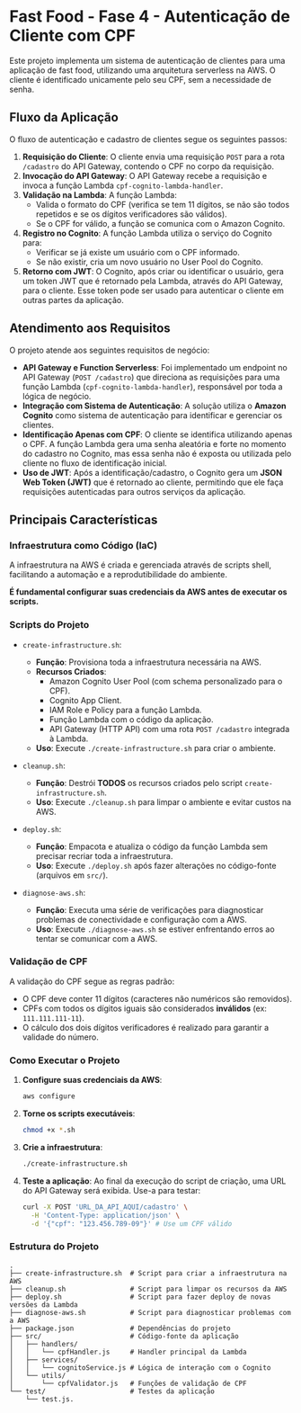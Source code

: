 # Fast Food - Fase 4 - Autenticação de Cliente com CPF

Este projeto implementa um sistema de autenticação de clientes para uma aplicação de fast food, utilizando uma arquitetura serverless na AWS. O cliente é identificado unicamente pelo seu CPF, sem a necessidade de senha.

## Fluxo da Aplicação

O fluxo de autenticação e cadastro de clientes segue os seguintes passos:

1.  **Requisição do Cliente**: O cliente envia uma requisição `POST` para a rota `/cadastro` do API Gateway, contendo o CPF no corpo da requisição.
2.  **Invocação do API Gateway**: O API Gateway recebe a requisição e invoca a função Lambda `cpf-cognito-lambda-handler`.
3.  **Validação na Lambda**: A função Lambda:
    *   Valida o formato do CPF (verifica se tem 11 dígitos, se não são todos repetidos e se os dígitos verificadores são válidos).
    *   Se o CPF for válido, a função se comunica com o Amazon Cognito.
4.  **Registro no Cognito**: A função Lambda utiliza o serviço do Cognito para:
    *   Verificar se já existe um usuário com o CPF informado.
    *   Se não existir, cria um novo usuário no User Pool do Cognito.
5.  **Retorno com JWT**: O Cognito, após criar ou identificar o usuário, gera um token JWT que é retornado pela Lambda, através do API Gateway, para o cliente. Esse token pode ser usado para autenticar o cliente em outras partes da aplicação.

## Atendimento aos Requisitos

O projeto atende aos seguintes requisitos de negócio:

*   **API Gateway e Function Serverless**: Foi implementado um endpoint no API Gateway (`POST /cadastro`) que direciona as requisições para uma função Lambda (`cpf-cognito-lambda-handler`), responsável por toda a lógica de negócio.
*   **Integração com Sistema de Autenticação**: A solução utiliza o **Amazon Cognito** como sistema de autenticação para identificar e gerenciar os clientes.
*   **Identificação Apenas com CPF**: O cliente se identifica utilizando apenas o CPF. A função Lambda gera uma senha aleatória e forte no momento do cadastro no Cognito, mas essa senha não é exposta ou utilizada pelo cliente no fluxo de identificação inicial.
*   **Uso de JWT**: Após a identificação/cadastro, o Cognito gera um **JSON Web Token (JWT)** que é retornado ao cliente, permitindo que ele faça requisições autenticadas para outros serviços da aplicação.

## Principais Características

### Infraestrutura como Código (IaC)

A infraestrutura na AWS é criada e gerenciada através de scripts shell, facilitando a automação e a reprodutibilidade do ambiente.

**É fundamental configurar suas credenciais da AWS antes de executar os scripts.**

### Scripts do Projeto

*   `create-infrastructure.sh`:
    *   **Função**: Provisiona toda a infraestrutura necessária na AWS.
    *   **Recursos Criados**:
        *   Amazon Cognito User Pool (com schema personalizado para o CPF).
        *   Cognito App Client.
        *   IAM Role e Policy para a função Lambda.
        *   Função Lambda com o código da aplicação.
        *   API Gateway (HTTP API) com uma rota `POST /cadastro` integrada à Lambda.
    *   **Uso**: Execute `./create-infrastructure.sh` para criar o ambiente.

*   `cleanup.sh`:
    *   **Função**: Destrói **TODOS** os recursos criados pelo script `create-infrastructure.sh`.
    *   **Uso**: Execute `./cleanup.sh` para limpar o ambiente e evitar custos na AWS.

*   `deploy.sh`:
    *   **Função**: Empacota e atualiza o código da função Lambda sem precisar recriar toda a infraestrutura.
    *   **Uso**: Execute `./deploy.sh` após fazer alterações no código-fonte (arquivos em `src/`).

*   `diagnose-aws.sh`:
    *   **Função**: Executa uma série de verificações para diagnosticar problemas de conectividade e configuração com a AWS.
    *   **Uso**: Execute `./diagnose-aws.sh` se estiver enfrentando erros ao tentar se comunicar com a AWS.

### Validação de CPF

A validação do CPF segue as regras padrão:

*   O CPF deve conter 11 dígitos (caracteres não numéricos são removidos).
*   CPFs com todos os dígitos iguais são considerados **inválidos** (ex: `111.111.111-11`).
*   O cálculo dos dois dígitos verificadores é realizado para garantir a validade do número.

### Como Executar o Projeto

1.  **Configure suas credenciais da AWS**:
    ```bash
    aws configure
    ```
2.  **Torne os scripts executáveis**:
    ```bash
    chmod +x *.sh
    ```
3.  **Crie a infraestrutura**:
    ```bash
    ./create-infrastructure.sh
    ```
4.  **Teste a aplicação**:
    Ao final da execução do script de criação, uma URL do API Gateway será exibida. Use-a para testar:
    ```bash
    curl -X POST 'URL_DA_API_AQUI/cadastro' \
      -H 'Content-Type: application/json' \
      -d '{"cpf": "123.456.789-09"}' # Use um CPF válido
    ```

### Estrutura do Projeto
```
.
├── create-infrastructure.sh  # Script para criar a infraestrutura na AWS
├── cleanup.sh                # Script para limpar os recursos da AWS
├── deploy.sh                 # Script para fazer deploy de novas versões da Lambda
├── diagnose-aws.sh           # Script para diagnosticar problemas com a AWS
├── package.json              # Dependências do projeto
├── src/                      # Código-fonte da aplicação
│   ├── handlers/
│   │   └── cpfHandler.js     # Handler principal da Lambda
│   ├── services/
│   │   └── cognitoService.js # Lógica de interação com o Cognito
│   └── utils/
│       └── cpfValidator.js   # Funções de validação de CPF
└── test/                     # Testes da aplicação
    └── test.js.
```
